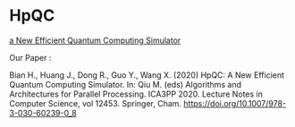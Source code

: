 # HpQC
[a New Efficient Quantum Computing Simulator](https://link.springer.com/chapter/10.1007/978-3-030-60239-0_8)

Our Paper :

Bian H., Huang J., Dong R., Guo Y., Wang X. (2020) HpQC: A New Efficient Quantum Computing Simulator. In: Qiu M. (eds) Algorithms and Architectures for Parallel Processing. ICA3PP 2020. Lecture Notes in Computer Science, vol 12453. Springer, Cham. https://doi.org/10.1007/978-3-030-60239-0_8
